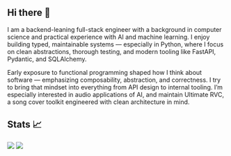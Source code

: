 ## Hi there 👋
I am a backend-leaning full-stack engineer with a background in computer science and practical experience with AI and machine learning. I enjoy building typed, maintainable systems — especially in Python, where I focus on clean abstractions, thorough testing, and modern tooling like FastAPI, Pydantic, and SQLAlchemy.

Early exposure to functional programming shaped how I think about software — emphasizing composability, abstraction, and correctness. I try to bring that mindset into everything from API design to internal tooling. I’m especially interested in audio applications of AI, and maintain Ultimate RVC, a song cover toolkit engineered with clean architecture in mind.
## Stats 📈
<a href="https://github.com/JackismyShephard/github-readme-stats"><img align="center" src="https://github-readme-stats.vercel.app/api?username=JackismyShephard&show_icons=true&include_all_commits=true&theme=default&hide_border=true" /></a> <a href="https://github.com/JackismyShephard/github-readme-stats"><img align="center" src="https://github-readme-stats.vercel.app/api/top-langs/?username=JackismyShephard&layout=compact&theme=default&hide_border=true" /></a>

<!--
**JackismyShephard/JackismyShephard** is a ✨ _special_ ✨ repository because its `README.md` (this file) appears on your GitHub profile.

Here are some ideas to get you started:

- 🔭 I’m currently working on ...
- 🌱 I’m currently learning ...
- 👯 I’m looking to collaborate on ...
- 🤔 I’m looking for help with ...
- 💬 Ask me about ...
- 📫 How to reach me: ...
- ⚡ Fun fact: ...
-->
